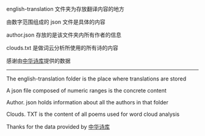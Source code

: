 english-translation 文件夹为存放翻译内容的地方

由数字范围组成的 json 文件是具体的内容

author.json 存放的是该文件夹内所有作者的信息

clouds.txt 是做词云分析所使用的所有诗的内容

感谢由[中华诗库](https://shigeku.org)提供的数据

---

The english-translation folder is the place where translations are stored

A json file composed of numeric ranges is the concrete content

Author. json holds information about all the authors in that folder

Clouds. TXT is the content of all poems used for word cloud analysis

Thanks for the data provided by [中华诗库](https://shigeku.org)
